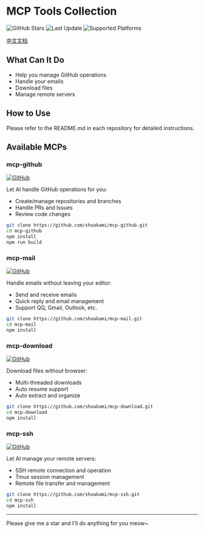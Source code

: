 # MCP Tools Collection

  <img src="https://img.shields.io/github/stars/shuakami/mcp-github?style=flat-square&color=yellow" alt="GitHub Stars" />
  <img src="https://img.shields.io/github/last-commit/shuakami/mcp-github?style=flat-square&color=blue" alt="Last Update" />
  <img src="https://img.shields.io/badge/Platform-Windows%20%7C%20macOS%20%7C%20Linux-orange?style=flat-square" alt="Supported Platforms" />

[中文文档](README.md)

## What Can It Do

- Help you manage GitHub operations
- Handle your emails
- Download files
- Manage remote servers

## How to Use

Please refer to the README.md in each repository for detailed instructions.

## Available MCPs

### mcp-github

[![GitHub](https://img.shields.io/badge/View-Repository-2ea44f?style=flat-square)](https://github.com/shuakami/mcp-github)

Let AI handle GitHub operations for you:
- Create/manage repositories and branches
- Handle PRs and Issues
- Review code changes

```bash
git clone https://github.com/shuakami/mcp-github.git
cd mcp-github
npm install
npm run build
```

### mcp-mail

[![GitHub](https://img.shields.io/badge/View-Repository-2ea44f?style=flat-square)](https://github.com/shuakami/mcp-mail)

Handle emails without leaving your editor:
- Send and receive emails
- Quick reply and email management
- Support QQ, Gmail, Outlook, etc.

```bash
git clone https://github.com/shuakami/mcp-mail.git
cd mcp-mail
npm install
```

### mcp-download

[![GitHub](https://img.shields.io/badge/View-Repository-2ea44f?style=flat-square)](https://github.com/shuakami/mcp-download)

Download files without browser:
- Multi-threaded downloads
- Auto resume support
- Auto extract and organize

```bash
git clone https://github.com/shuakami/mcp-download.git
cd mcp-download
npm install
```

### mcp-ssh

[![GitHub](https://img.shields.io/badge/View-Repository-2ea44f?style=flat-square)](https://github.com/shuakami/mcp-ssh)

Let AI manage your remote servers:
- SSH remote connection and operation
- Tmux session management
- Remote file transfer and management

```bash
git clone https://github.com/shuakami/mcp-ssh.git
cd mcp-ssh
npm install
```

---

Please give me a star and I'll do anything for you meow~ 